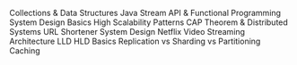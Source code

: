 Collections & Data Structures
Java Stream API & Functional Programming
System Design Basics
High Scalability Patterns
CAP Theorem & Distributed Systems
URL Shortener System Design
Netflix Video Streaming Architecture
LLD HLD Basics
Replication vs Sharding vs Partitioning
Caching